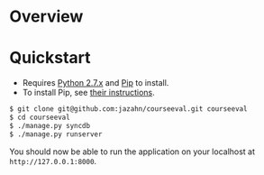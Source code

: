 # Overview


# Quickstart

- Requires [Python 2.7.x](http://python.org/download/releases/) and [Pip](http://www.pip-installer.org/) to install. 
- To install Pip, see [their instructions](http://www.pip-installer.org/en/latest/installing.html).

```sh
$ git clone git@github.com:jazahn/courseeval.git courseeval
$ cd courseeval
$ ./manage.py syncdb
$ ./manage.py runserver
```
You should now be able to run the application on your localhost at ```http://127.0.0.1:8000```. 
